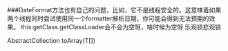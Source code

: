 ###DateFormat方法也有自己的问题，比如，它不是线程安全的。这意味着如果两个线程同时尝试使用同一个formatter解析日期，你可能会得到无法预期的效果。
this.getClass.getClassLoader会不会为空呀，啥时候为空呀
乐观锁悲观锁

AbstractCollection toArray(T[])
